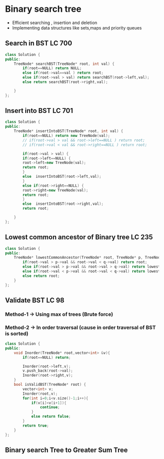 # Binary search tree

- Efficient searching , insertion and deletion
- Implementing data structures like sets,maps and priority queues

## Search in BST LC 700

```cpp
class Solution {
public:
    TreeNode* searchBST(TreeNode* root, int val) {
        if(root==NULL) return NULL;
        else if(root->val==val ) return root;
        else if(root->val > val) return searchBST(root->left,val);
        else return searchBST(root->right,val);

    }
};
```

## Insert into BST LC 701

```cpp
class Solution {
public:
    TreeNode* insertIntoBST(TreeNode* root, int val) {
        if(root==NULL) return new TreeNode(val);
        // if(root->val > val && root->left==NULL ) return root;
        // if(root->val < val && root->right==NULL ) return root;

        if(root->val > val) {
        if(root->left==NULL) {
        root->left=new TreeNode(val);
        return root;
        }
        else  insertIntoBST(root->left,val);
        }
        else if(root->right==NULL) {
        root->right=new TreeNode(val);
        return root;
        }
        else  insertIntoBST(root->right,val);
        return root;

    }   
};
```

## **Lowest common ancestor of Binary tree LC 235**

```cpp
class Solution {
public:
    TreeNode* lowestCommonAncestor(TreeNode* root, TreeNode* p, TreeNode* q) {
        if(root->val > p->val && root->val < q->val) return root;
        else if(root->val > p->val && root->val > q->val) return lowestCommonAncestor(root->left,p,q);
        else if(root->val < p->val && root->val < q->val) return lowestCommonAncestor(root->right,p,q);        
        else return root;
    }
};
```

## Validate BST LC 98

### Method-1 → Using max of trees (Brute force)

### Method-2 → In order traversal (cause in order traversal of BST is sorted)

```cpp
class Solution {
public:
    void Inorder(TreeNode* root,vector<int> &v){
        if(root==NULL) return;

        Inorder(root->left,v);
        v.push_back(root->val);
        Inorder(root->right,v);
    }
    bool isValidBST(TreeNode* root) {
        vector<int> v;
        Inorder(root,v);
        for(int i=0;i<v.size()-1;i++){
            if(v[i]<v[i+1]){
                continue;
            } 
            else return false;
        }
        return true;
    }
};
```

## Binary search Tree to Greater Sum Tree